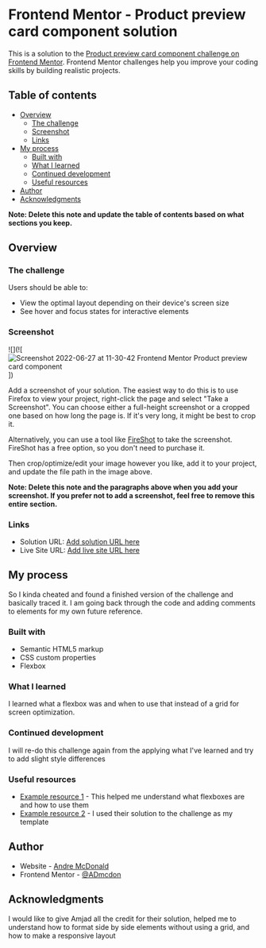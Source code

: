 # Frontend Mentor - Product preview card component solution

This is a solution to the [Product preview card component challenge on Frontend Mentor](https://www.frontendmentor.io/challenges/product-preview-card-component-GO7UmttRfa). Frontend Mentor challenges help you improve your coding skills by building realistic projects. 

## Table of contents

- [Overview](#overview)
  - [The challenge](#the-challenge)
  - [Screenshot](#screenshot)
  - [Links](#links)
- [My process](#my-process)
  - [Built with](#built-with)
  - [What I learned](#what-i-learned)
  - [Continued development](#continued-development)
  - [Useful resources](#useful-resources)
- [Author](#author)
- [Acknowledgments](#acknowledgments)

**Note: Delete this note and update the table of contents based on what sections you keep.**

## Overview

### The challenge

Users should be able to:

- View the optimal layout depending on their device's screen size
- See hover and focus states for interactive elements

### Screenshot

![](![![Screenshot 2022-06-27 at 11-30-42 Frontend Mentor Product preview card component](https://user-images.githubusercontent.com/107668054/176011424-99980036-ba54-4389-8736-f77daebdfbe2.png)])

Add a screenshot of your solution. The easiest way to do this is to use Firefox to view your project, right-click the page and select "Take a Screenshot". You can choose either a full-height screenshot or a cropped one based on how long the page is. If it's very long, it might be best to crop it.

Alternatively, you can use a tool like [FireShot](https://getfireshot.com/) to take the screenshot. FireShot has a free option, so you don't need to purchase it. 

Then crop/optimize/edit your image however you like, add it to your project, and update the file path in the image above.

**Note: Delete this note and the paragraphs above when you add your screenshot. If you prefer not to add a screenshot, feel free to remove this entire section.**

### Links

- Solution URL: [Add solution URL here](https://your-solution-url.com)
- Live Site URL: [Add live site URL here](https://your-live-site-url.com)

## My process
So I kinda cheated and found a finished version of the challenge and basically traced it. I am going back through the code and adding comments to elements for my own future reference.

### Built with

- Semantic HTML5 markup
- CSS custom properties
- Flexbox



### What I learned
I learned what a flexbox was and when to use that instead of a grid for screen optimization.

### Continued development
I will re-do this challenge again from the applying what I've learned and try to add slight style differences

### Useful resources

- [Example resource 1](https://developer.mozilla.org/en-US/docs/Web/CSS/CSS_Flexible_Box_Layout/Basic_Concepts_of_Flexbox) - This helped me understand what flexboxes are and how to use them
- [Example resource 2](https://github.com/Amjad12-10) - I used their solution to the challenge as my template

## Author

- Website - [Andre McDonald](https://www.linkedin.com/in/andre-mcdonald-67420a20a/)
- Frontend Mentor - [@ADmcdon](https://www.frontendmentor.io/profile/ADmcdon)


## Acknowledgments
I would like to give Amjad all the credit for their solution, helped me to understand how to format side by side elements without using a grid, and how to make a responsive layout
